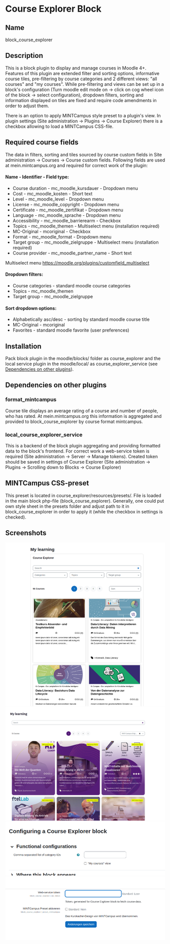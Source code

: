 # Course Explorer Block

## Name
block_course_explorer

## Description
This is a block plugin to display and manage courses in Moodle 4+. Features of this plugin are extended filter and sorting options,
informative course tiles, pre-filtering by course categories and 2 different views: "all courses" and "my courses".
While pre-filtering and views can be set up in a block's configuration (Turn moodle edit mode on ->
click on cog wheel icon of the block -> select configuration), dropdown filters, sorting and information displayed on
tiles are fixed and require code amendments in order to adjust them.

There is an option to apply MINTCampus style preset to a plugin's view. In plugin settings 
(Site administration -> Plugins -> Course Explorer) there is a checkbox allowing to load a MINTCampus CSS-file. 

## Required course fields

The data in filters, sorting and tiles sourced by course custom fields in Site administration -> Courses -> Course custom fields.
Following fields are used at mein.mintcampus.org and required for correct work of the plugin:

#### Name - Identifier - Field type:
- Course duration - mc_moodle_kursdauer - Dropdown menu
- Cost - mc_moodle_kosten - Short text
- Level - mc_moodle_level - Dropdown menu
- License - mc_moodle_copyright - Dropdown menu
- Certificate - mc_moodle_zertifikat - Dropdown menu
- Language - mc_moodle_sprache - Dropdown menu
- Accessibility - mc_moodle_barrierearm - Checkbox
- Topics - mc_moodle_themen - Multiselect menu (installation required)
- MC-Original - mcoriginal - Checkbox
- Format - mc_moodle_format - Dropdown menu
- Target group - mc_moodle_zielgruppe - Multiselect menu (installation required)
- Course provider - mc_moodle_partner_name - Short text

Multiselect menu https://moodle.org/plugins/customfield_multiselect

#### Dropdown filters:
- Course categories - standard moodle course categories
- Topics - mc_moodle_themen
- Target group - mc_moodle_zielgruppe

#### Sort dropdown options:
- Alphabetically asc/desc - sorting by standard moodle course title
- MC-Original - mcoriginal
- Favorites - standard moodle favorite (user preferences)

## Installation
Pack block plugin in the moodle/blocks/ folder as course_explorer and the local service plugin in the moodle/local/ as
course_explorer_service (see [Dependencies on other plugins](#dependencies-on-other-plugins)).

## Dependencies on other plugins

### format_mintcampus
Course tile displays an average rating of a course and number of people, who has rated. At mein.mintcampus.org
this information is aggregated and provided to block_course_explorer by course format mintcampus.
### local_course_explorer_service
This is a backend of the block plugin aggregating and providing formatted data to the block's frontend.
For correct work a web-service token is required (Site administration -> Server -> Manage tokens).
Created token should be saved in settings of Course Explorer (Site administration -> Plugins -> Scrolling down to Blocks
-> Course Explorer)

## MINTCampus CSS-preset
This preset is located in course_explorer/resources/presets/. File is loaded in the main block php-file (block_course_explorer).
Generally, one could put own style sheet in the presets folder and adjust path to it in block_course_explorer in order
to apply it (while the checkbox in settings is checked).

## Screenshots
![Course-Explorer-All-Courses](resources/screenshots/Course-Explorer-All-Courses.png)
![Course-Explorer-All-Courses-MINTCampus](resources/screenshots/Course-Explorer-All-Courses-MINTCampus.png)
![Course-Explorer-Config](resources/screenshots/Course-Explorer-Config.png)
![Course-Explorer-Settings](resources/screenshots/Course-Explorer-Settings.png)